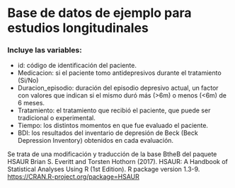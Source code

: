 # Base de datos de ejemplo para estudios longitudinales

### Incluye las variables:
- id: código de identificación del paciente.
- Medicacion: si el paciente tomo antidepresivos durante el tratamiento (Si/No)
- Duracion_episodio: duración del episodio depresivo actual, un factor con valores que indican si el mismo duró más (>6m) o menos (<6m) de 6 meses.
- Tratamiento: el tratamiento que recibió el paciente, que puede ser tradicional o experimental. 
- Tiempo: los distintos momentos en que fue evaluado el paciente. 
- BDI: los resultados del inventario de depresión de Beck (Beck Depression Inventory) obtenidos en cada evaluación. 

Se trata de una modificación y traducción de la base BtheB del paquete HSAUR
Brian S. Everitt and Torsten Hothorn (2017). HSAUR: A
  Handbook of Statistical Analyses Using R (1st Edition). R
  package version 1.3-9.
  https://CRAN.R-project.org/package=HSAUR
